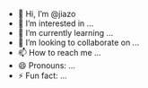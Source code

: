 - 👋 Hi, I’m @jiazo
- 👀 I’m interested in ...
- 🌱 I’m currently learning ...
- 💞️ I’m looking to collaborate on ...
- 📫 How to reach me ...
- 😄 Pronouns: ...
- ⚡ Fun fact: ...

<!---
jiazo/jiazo is a ✨ special ✨ repository because its `README.md` (this file) appears on your GitHub profile.
You can click the Preview link to take a look at your changes.
--->
